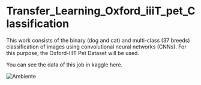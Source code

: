 # Transfer_Learning_Oxford_iiiT_pet_Classification
This work consists of the binary (dog and cat) and multi-class (37 breeds) classification of images using convolutional neural networks (CNNs). For this purpose, the Oxford-IIIT Pet Dataset will be used.

You can see the data of this job in kaggle here.


![Ambiente](./imagens/Env.png "Environment")














